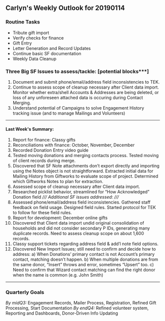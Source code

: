 ## Carlyn's Weekly Outlook for 20190114
### Routine Tasks
* Tribute gift import
* Verify checks for finance
* Gift Entry
* Letter Generation and Record Updates
* Continue basic SF documentation
* Weekly Data Cleanup

### Three Big SF Issues to assess/tackle: [potential blocks***]
1. Document and submit phone/email/address field inconsistencies to TEK.
2. Continue to assess scope of cleanup necessary after Client data import.  Monitor whether extra/shell Accounts & Addresses are being deleted, or loss of any unforeseen attached data is occuring during Contact Merging.   
3. Understand potential of Campaigns to solve Engagement History tracking issue (and to manage Mailings and Volunteers)

- - - -
#### Last Week's Summary:
1. Report for finance: Classy gifts
2. Reconciliations with finance: October, November, December
3. Recorded Donation Entry video guide
4. Tested moving donations and merging contacts process. Tested moving of client records during merge.
5. Discovered that SF Note attachments don’t export directly and importing using the Notes object is not straightforward.  Extracted initial data for Mailing History from Giftworks to evaluate scope of project.  Determined which Giftworks Notes to plan for extraction.
6. Assessed scope of cleanup necessary after Client data import.  
7. Researched picklist behavior, streamlined for “How Acknowledged” Donation field
*/// Additional SF issues addressed: ///*
8. Assessed phone/email/address field inconsistencies.  Gathered staff feedback on field usage.  Designed field rules.  Started protocol for TEK to follow for these field rules.
9. Report for development: December online gifts
10. Discovered that Client data import undid original consolidation of households and did not consider secondary P IDs, generating many duplicate records.  Need to assess cleanup scope on about 1,600 records.  
11. Classy support tickets regarding address field & add’l note field options.  
12. Discovered New Import Issues; still need to confirm and decide how to address: a) When Donations’ primary contact is not Account’s primary contact, matching doesn’t happen.  b) When multiple donations are from the same donor, “Insert” throws and error, sometimes “Upsert” too.  c) Need to confirm that Wizard contact matching can find the right donor when the name is common (e.g. John Smith)

- - - -
### Quarterly Goals
*By midQ3:* Engagement Records, Mailer Process, Registration, Refined Gift Processing, Start Documentation
*By endQ4:* Refined volunteer system, Reporting and Dashboards, Donor-Driven Info Updating